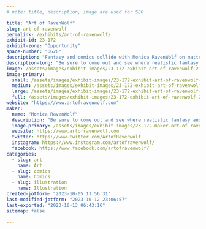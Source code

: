 ```yaml
---
# note: title, description, image are used for SEO

title: "Art of RavenWolf"
slug: art-of-ravenwolf
permalink: /exhibits/art-of-ravenwolf/
exhibit-id: 23-172
exhibit-zone: "Opportunity"
space-number: "OG20"
description: "Fantasy and comics collide with Monica RavenWolf on matte board, color pencils, and acrylics!"
description-long: "Be sure to come out and see where realistic fantasy and comic art collide as artist Monica RavenWolf shows you her imagination. Watch the creation take fold in real-time as she specializes in creating on matte board with color pencils and acrylics!"
image: /assets/images/exhibit-images/23-172-exhibit-art-of-ravenwolf-21-215-exhibit-addl1-art-of-ravenwolf-art-of-ravenwolf-setup-large-large.jpg
image-primary: 
  small: /assets/images/exhibit-images/23-172-exhibit-art-of-ravenwolf-21-215-exhibit-addl1-art-of-ravenwolf-art-of-ravenwolf-setup-large-small.jpg
  medium: /assets/images/exhibit-images/23-172-exhibit-art-of-ravenwolf-21-215-exhibit-addl1-art-of-ravenwolf-art-of-ravenwolf-setup-large-medium.jpg
  large: /assets/images/exhibit-images/23-172-exhibit-art-of-ravenwolf-21-215-exhibit-addl1-art-of-ravenwolf-art-of-ravenwolf-setup-large-large.jpg
  full: /assets/images/exhibit-images/23-172-exhibit-art-of-ravenwolf-21-215-exhibit-addl1-art-of-ravenwolf-art-of-ravenwolf-setup-large-full.jpg
website: "https://www.artofravenwolf.com"
maker: 
  name: "Monica RavenWolf"
  description: "Be sure to come out and see where realistic fantasy and comic art collide as artist Monica RavenWolf shows you her imagination. Watch the creation take fold in real-time as she specializes in creating on matte board with color pencils and acrylics!"
  image-primary: /assets/images/exhibit-images/23-172-maker-art-of-ravenwolf-monica-ravenwolf-medium.jpg
  website: https://www.artofravenwolf.com
  twitter: https://www.twitter.com/ArtofRavenwolf
  instagram: https://www.instagram.com/artofravenwolf/
  facebook: https://www.facebook.com/artofravenwolf/
categories: 
  - slug: art
    name: Art
  - slug: comics
    name: Comics
  - slug: illustration
    name: Illustration
created-jotform: "2023-10-05 11:56:31"
last-modified-jotform: "2023-10-12 23:06:57"
last-exported: "2023-10-13 06:43:16"
sitemap: false

---
```

